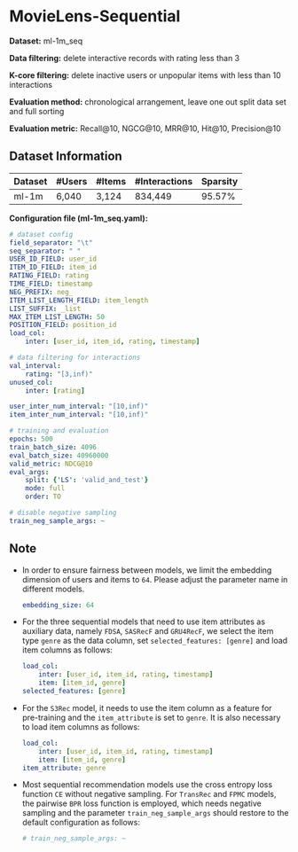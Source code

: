 # MovieLens-Sequential

**Dataset:** ml-1m_seq

**Data filtering:** delete interactive records with rating less than 3

**K-core filtering:** delete inactive users or unpopular items with less than 10 interactions

**Evaluation method:** chronological arrangement, leave one out split data set and full sorting

**Evaluation metric:** Recall@10, NGCG@10, MRR@10, Hit@10, Precision@10

## Dataset Information

| Dataset | #Users | #Items | #Interactions | Sparsity |
| ------- | ------ | ------ | ------------- | -------- |
| ml-1m   | 6,040  | 3,124  | 834,449       | 95.57%   |

**Configuration file (ml-1m_seq.yaml):**

```yaml
# dataset config
field_separator: "\t"
seq_separator: " "
USER_ID_FIELD: user_id
ITEM_ID_FIELD: item_id
RATING_FIELD: rating
TIME_FIELD: timestamp
NEG_PREFIX: neg_
ITEM_LIST_LENGTH_FIELD: item_length
LIST_SUFFIX: _list
MAX_ITEM_LIST_LENGTH: 50
POSITION_FIELD: position_id
load_col:
    inter: [user_id, item_id, rating, timestamp]

# data filtering for interactions
val_interval:
    rating: "[3,inf)"    
unused_col: 
    inter: [rating]

user_inter_num_interval: "[10,inf)"
item_inter_num_interval: "[10,inf)"

# training and evaluation
epochs: 500
train_batch_size: 4096
eval_batch_size: 40960000
valid_metric: NDCG@10
eval_args:
    split: {'LS': 'valid_and_test'}
    mode: full
    order: TO

# disable negative sampling
train_neg_sample_args: ~
```

## Note

- In order to ensure fairness between models, we limit the embedding dimension of users and items to `64`. Please adjust the parameter name in different models.

  ```yaml
  embedding_size: 64 
  ```

- For the three sequential models that need to use item attributes as auxiliary data, namely `FDSA`, `SASRecF` and `GRU4RecF`, we select the item type `genre` as the data column, set `selected_features: [genre]` and load item columns as follows:

  ```yaml
  load_col:
      inter: [user_id, item_id, rating, timestamp]
      item: [item_id, genre]
  selected_features: [genre]
  ```

- For the `S3Rec` model, it needs to use the item column as a feature for pre-training and the `item_attribute` is set to `genre`. It is also necessary to load item columns as follows:

  ```yaml
  load_col:
      inter: [user_id, item_id, rating, timestamp]
      item: [item_id, genre]
  item_attribute: genre
  ```

- Most sequential recommendation models use the cross entropy loss function `CE` without negative sampling. For `TransRec` and `FPMC` models, the pairwise `BPR` loss function is employed, which needs negative sampling and the parameter `train_neg_sample_args` should restore to the default configuration as follows:

  ```yaml
  # train_neg_sample_args: ~
  ```
